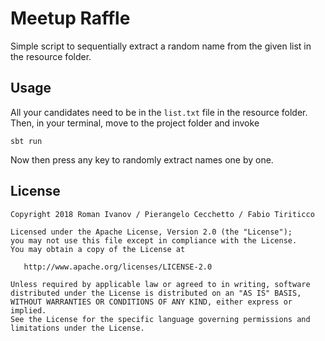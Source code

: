 # Meetup Raffle

Simple script to sequentially extract a random name from the given list in the resource folder.

## Usage

All your candidates need to be in the `list.txt` file in the resource folder. Then, in your terminal, move to the project folder and invoke 

```sbt run```

Now then press any key to randomly extract names one by one.

## License

    Copyright 2018 Roman Ivanov / Pierangelo Cecchetto / Fabio Tiriticco 

    Licensed under the Apache License, Version 2.0 (the "License");
    you may not use this file except in compliance with the License.
    You may obtain a copy of the License at

       http://www.apache.org/licenses/LICENSE-2.0

    Unless required by applicable law or agreed to in writing, software
    distributed under the License is distributed on an "AS IS" BASIS,
    WITHOUT WARRANTIES OR CONDITIONS OF ANY KIND, either express or implied.
    See the License for the specific language governing permissions and
    limitations under the License.

